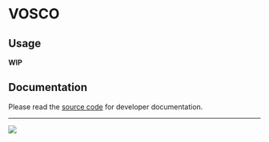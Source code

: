VOSCO
=====

Usage
-----

**WIP**

Documentation
-------------

Please read the [source code](index.litcoffee) for developer documentation.

***

![](https://travis-ci.org/mnmtanish/vosco-core.svg?branch=master)
